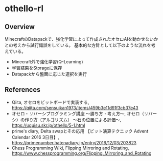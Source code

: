 # othello-rl

## Overview

MinecraftのDatapackで、強化学習によって作成されたオセロAIを動かせないかとの考えから試行錯誤をしている。
基本的な方針として以下のような流れを考えている。

- Minecraft外で強化学習(Q-Learning)
- 学習結果をStorageに保存
- Datapackから盤面に応じた選択を実行

## References

- Qiita, オセロをビットボードで実装する, <https://qiita.com/sensuikan1973/items/459b3e11d91f3cb37e43>
- オセロ・リバーシプログラミング講座 ～勝ち方・考え方～, オセロ（リバーシ）の作り方（アルゴリズム） ～石の位置による評価～, <https://uguisu.skr.jp/othello/5-1.html>
- prime's diary, Delta swapとその応用 【ビット演算テクニック Advent Calendar 2016 3日目】, <https://primenumber.hatenadiary.jp/entry/2016/12/03/203823>
- Chess Programming Wiki, Flipping Mirroring and Rotating, <https://www.chessprogramming.org/Flipping_Mirroring_and_Rotating>
